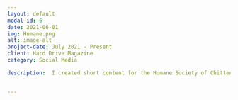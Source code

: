 ```yaml
---
layout: default
modal-id: 6
date: 2021-06-01
img: Humane.png
alt: image-alt
project-date: July 2021 - Present
client: Hard Drive Magazine
category: Social Media

description:  I created short content for the Humane Society of Chittenden Counties end of year fundraiser. I made 15 to 30 second video ads promoting their summer campaign "Bark and Brew" promoting both their animals and local breweries.


---
```


